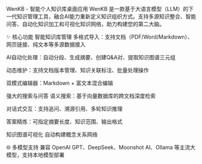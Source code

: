 WenKB - 智能个人知识库桌面应用 WenKB 是一款基于大语言模型（LLM）的下一代知识管理工具，融合AI能力重新定义知识组织方式。支持多源知识整合、智能问答、自动化知识加工和可视化知识网络，助力构建您的第二大脑。

✨ 核心功能 智能知识库管理 多格式导入：支持文档（PDF/Word/Markdown）、网页链接、纯文本等多源数据接入

AI自动化处理：自动分段、生成摘要、创建Q&A对、提取知识图谱三元组

动态维护：支持文档版本管理、知识关联标注、批量处理操作

双模式编辑器：Markdown + 富文本混合编辑

强大的搜索与问答 语义搜索：基于向量数据库的跨文档深度检索

对话式交互：支持追问、溯源引用、多轮知识推理

答案精炼：可指定摘要长度、知识范围、输出格式

知识图谱可视化 自动构建概念关系网络

🌐 多模型支持 兼容 OpenAI GPT、DeepSeek、Moonshot AI、Ollama 等主流大模型，支持本地模型部署

